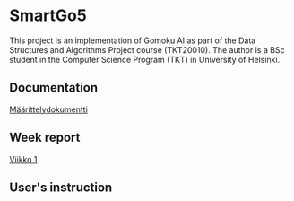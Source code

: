# SmartGo5
This project is an implementation of Gomoku AI as part of the Data Structures and Algorithms Project course (TKT20010). The author is a BSc student in the Computer Science Program (TKT) in University of Helsinki.

## Documentation
[Määrittelydokumentti](docs/maarittelydokumentti.md)

## Week report
[Viikko 1](docs/viikkoraportit/viikko1.md)

## User's instruction